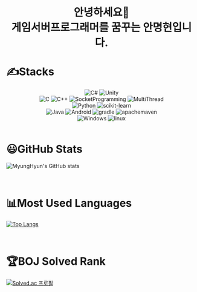 <h1 align="center">안녕하세요👋
</br>
게임서버프로그래머를 꿈꾸는 안명현입니다.
</h1>

# ✍️Stacks

<!--
<img alt="이미지명" src ="https://img.shields.io/badge/메시지-색상코드.svg?&style=for-the-badge&logo=로고명&logoColor=로고컬러"/>
-->

<div align="center">

<img alt="C#" src ="https://img.shields.io/badge/Csharp-239120.svg?&style=for-the-badge&logo=Csharp&logoColor=white"/>
<img alt="Unity" src ="https://img.shields.io/badge/Unity-FAFAFA.svg?&style=for-the-badge&logo=Unity&logoColor=black"/>

<br/>

<img alt="C" src ="https://img.shields.io/badge/C-A8B9CC.svg?&style=for-the-badge&logo=c&logoColor=white"/>
<img alt="C++" src ="https://img.shields.io/badge/C++-00599C.svg?&style=for-the-badge&logo=cplusplus&logoColor=white"/>
<img alt="SocketProgramming" src ="https://img.shields.io/badge/-Socket_Programming-blue?&style=for-the-badge"/>
<img alt="MultiThread" src ="https://img.shields.io/badge/-Multi_Thread_Programming-000080?&style=for-the-badge"/>


<br/>

<img alt="Python" src ="https://img.shields.io/badge/Python-3776AB.svg?&style=for-the-badge&logo=Python&logoColor=white"/>
<img alt="scikit-learn" src ="https://img.shields.io/badge/scikit_learn-F7931E.svg?&style=for-the-badge&logo=scikit-learn&logoColor=white"/>

<br/>

<img alt="Java" src ="https://img.shields.io/badge/Java-007396.svg?&style=for-the-badge&logo=Java&logoColor=white"/>
<img alt="Android" src ="https://img.shields.io/badge/Android-3DDC84.svg?&style=for-the-badge&logo=Android&logoColor=white"/>
<img alt="gradle" src ="https://img.shields.io/badge/gradle-02303A.svg?&style=for-the-badge&logo=gradle&logoColor=white"/>
<img alt="apachemaven" src ="https://img.shields.io/badge/maven-C71A36.svg?&style=for-the-badge&logo=apachemaven&logoColor=white"/>

<br/>

<img alt="Windows" src ="https://img.shields.io/badge/-Windows-0078D6?&style=for-the-badge"/>
<img alt="linux" src ="https://img.shields.io/badge/linux-FCC624.svg?&style=for-the-badge&logo=linux&logoColor=white"/>

</div>

<br/>

# :smiley:GitHub Stats

<!--
themes (e.g. dark, radical, merko, gruvbox, tokyonight, onedark, cobalt, synthwave, highcontrast, dracula).
-->

![MyungHyun's GitHub stats](https://github-readme-stats.vercel.app/api?username=MyungHyun-Ahn&show_icons=true&theme=vue)

<br/>

# :bar_chart:Most Used Languages

[![Top Langs](https://github-readme-stats.vercel.app/api/top-langs/?username=MyungHyun-Ahn&layout=compact&exclude_repo=Bike_Sharing_Demand,Python_tutorial,API-Scraping-Study&hide=HTML,Tex)](https://github.com/MyungHyun-Ahn/github-readme-stats)

<br/>

# :trophy:BOJ Solved Rank

[![Solved.ac
프로필](http://mazassumnida.wtf/api/v2/generate_badge?boj=ahnmh0203)](https://solved.ac/ahnmh0203)